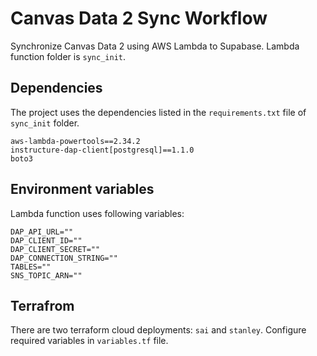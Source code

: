 # Canvas Data 2 Sync Workflow

Synchronize Canvas Data 2 using AWS Lambda to Supabase. Lambda function folder is `sync_init`.

## Dependencies

The project uses the dependencies listed in the `requirements.txt` file of `sync_init` folder.

```
aws-lambda-powertools==2.34.2
instructure-dap-client[postgresql]==1.1.0
boto3
```

## Environment variables

Lambda function uses following variables:

```
DAP_API_URL=""
DAP_CLIENT_ID=""
DAP_CLIENT_SECRET=""
DAP_CONNECTION_STRING=""
TABLES=""
SNS_TOPIC_ARN=""
```

## Terrafrom

There are two terraform cloud deployments: `sai` and `stanley`. Configure required variables in `variables.tf` file.
